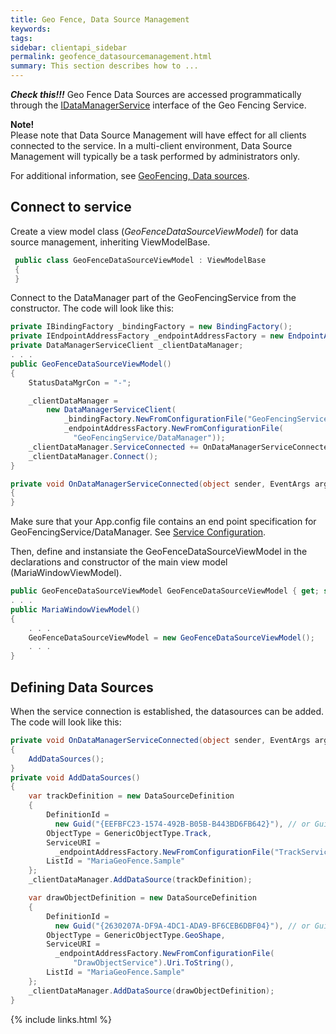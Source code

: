 ```yaml
---
title: Geo Fence, Data Source Management
keywords: 
tags: 
sidebar: clientapi_sidebar
permalink: geofence_datasourcemanagement.html
summary: This section describes how to ...
---
```


***Check this!!!***
Geo Fence Data Sources are accessed programmatically through the
[IDataManagerService](http://support.teleplanglobe.com/MariaGDKDoc/html/41274E03.htm) interface of the Geo Fencing Service.

**Note!**<br>
Please note that Data Source Management will have effect for all clients connected to the  service.
In a multi-client environment, Data Source Management will typically be a task performed by administrators only.


For additional information, see [GeoFencing, Data sources](maria_gdk/programming/functionality/geofencing/datasources).

## Connect to service
 
Create a view model class (*GeoFenceDataSourceViewModel*) for data source management, inheriting ViewModelBase.

```csharp
 public class GeoFenceDataSourceViewModel : ViewModelBase
 {
 }
```

Connect to the DataManager part of the GeoFencingService from the constructor. The code will look like this:

```csharp
private IBindingFactory _bindingFactory = new BindingFactory();
private IEndpointAddressFactory _endpointAddressFactory = new EndpointAddressFactory();
private DataManagerServiceClient _clientDataManager;
. . .
public GeoFenceDataSourceViewModel()
{
    StatusDataMgrCon = "-";

    _clientDataManager =
        new DataManagerServiceClient(
            _bindingFactory.NewFromConfigurationFile("GeoFencingService/DataManager"),
            _endpointAddressFactory.NewFromConfigurationFile(
              "GeoFencingService/DataManager"));
    _clientDataManager.ServiceConnected += OnDataManagerServiceConnected;
    _clientDataManager.Connect();
}

private void OnDataManagerServiceConnected(object sender, EventArgs args)
{
}

```

Make sure that your App.config file contains an end point specification for GeoFencingService/DataManager. See [Service Configuration](maria_gdk/programming/getting_started/mariabasicmapclient/service_configuration).

Then, define and instansiate the GeoFenceDataSourceViewModel in the declarations and constructor of the main view model (MariaWindowViewModel).

```csharp
public GeoFenceDataSourceViewModel GeoFenceDataSourceViewModel { get; set; }
. . .
public MariaWindowViewModel()
{
    . . .
    GeoFenceDataSourceViewModel = new GeoFenceDataSourceViewModel();
    . . .
}

```

##  Defining Data Sources

When the service connection is established, the datasources can be added. The code will look like this:

```csharp
private void OnDataManagerServiceConnected(object sender, EventArgs args)
{
    AddDataSources();
}
private void AddDataSources()
{
    var trackDefinition = new DataSourceDefinition
    {
        DefinitionId = 
          new Guid("{EEFBFC23-1574-492B-B05B-B443BD6FB642}"), // or Guid of your choise!
        ObjectType = GenericObjectType.Track,
        ServiceURI = 
          _endpointAddressFactory.NewFromConfigurationFile("TrackService").Uri.ToString(),
        ListId = "MariaGeoFence.Sample"
    };
    _clientDataManager.AddDataSource(trackDefinition);

    var drawObjectDefinition = new DataSourceDefinition
    {
        DefinitionId = 
          new Guid("{2630207A-DF9A-4DC1-ADA9-BF6CEB6DBF04}"), // or Guid of your choise!
        ObjectType = GenericObjectType.GeoShape,
        ServiceURI = 
          _endpointAddressFactory.NewFromConfigurationFile(
              "DrawObjectService").Uri.ToString(),
        ListId = "MariaGeoFence.Sample"
    };
    _clientDataManager.AddDataSource(drawObjectDefinition);
}
```

{% include links.html %}